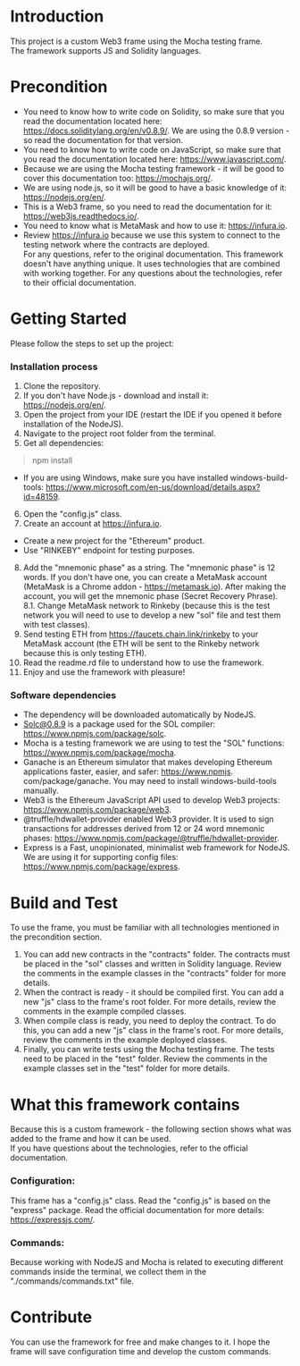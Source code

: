 # Introduction 
This project is a custom Web3 frame using the Mocha testing frame.  
The framework supports JS and Solidity languages.  

# Precondition
* You need to know how to write code on Solidity, so make sure that you read the documentation located here: https://docs.soliditylang.org/en/v0.8.9/. We are using the 0.8.9 version - so read the documentation for that version.  
* You need to know how to write code on JavaScript, so make sure that you read the documentation located here: https://www.javascript.com/.  
* Because we are using the Mocha testing framework - it will be good to cover this documentation too: https://mochajs.org/.  
* We are using node.js, so it will be good to have a basic knowledge of it: https://nodejs.org/en/.  
* This is a Web3 frame, so you need to read the documentation for it: https://web3js.readthedocs.io/.  
* You need to know what is MetaMask and how to use it: https://infura.io.  
* Review https://infura.io because we use this system to connect to the testing network where the contracts are deployed.  
For any questions, refer to the original documentation. This framework doesn't have anything unique. It uses technologies that are combined with working together. For any questions about the technologies, refer to their official documentation.  

# Getting Started
Please follow the steps to set up the project:  
### Installation process
1. Clone the repository.  
2. If you don't have Node.js - download and install it: https://nodejs.org/en/.  
3. Open the project from your IDE (restart the IDE if you opened it before installation of the NodeJS).  
4. Navigate to the project root folder from the terminal.  
5. Get all dependencies:  

> npm install  

* If you are using Windows, make sure you have installed windows-build-tools: https://www.microsoft.com/en-us/download/details.aspx?id=48159. 
6. Open the "config.js" class.  
7. Create an account at https://infura.io.  
* Create a new project for the "Ethereum" product.  
* Use "RINKEBY" endpoint for testing purposes.  
8. Add the "mnemonic phase" as a string. The "mnemonic phase" is 12 words. If you don't have one, you can create a MetaMask account (MetaMask is a Chrome addon - https://metamask.io). After making the account, you will get the mnemonic phase (Secret Recovery Phrase).  
   8.1. Change MetaMask network to Rinkeby (because this is the test network you will need to use to develop a new "sol" file and test them with test classes).  
9. Send testing ETH from https://faucets.chain.link/rinkeby to your MetaMask account (the ETH will be sent to the Rinkeby network because this is only testing ETH).  
10. Read the readme.rd file to understand how to use the framework.  
11. Enjoy and use the framework with pleasure!  

### Software dependencies
* The dependency will be downloaded automatically by NodeJS.  
* Solc@0.8.9 is a package used for the SOL compiler: https://www.npmjs.com/package/solc.  
* Mocha is a testing framework we are using to test the "SOL" functions: https://www.npmjs.com/package/mocha.  
* Ganache is an Ethereum simulator that makes developing Ethereum applications faster, easier, and safer: https://www.npmjs. com/package/ganache. You may need to install windows-build-tools manually.  
* Web3 is the Ethereum JavaScript API used to develop Web3 projects: https://www.npmjs.com/package/web3.  
* @truffle/hdwallet-provider enabled Web3 provider. It is used to sign transactions for addresses derived from 12 or 24 word mnemonic phases: https://www.npmjs.com/package/@truffle/hdwallet-provider.  
* Express is a Fast, unopinionated, minimalist web framework for NodeJS. We are using it for supporting config files: https://www.npmjs.com/package/express.  

# Build and Test
To use the frame, you must be familiar with all technologies mentioned in the precondition section.  
1. You can add new contracts in the "contracts" folder. The contracts must be placed in the "sol" classes and written in Solidity language. Review the comments in the example classes in the "contracts" folder for more details.  
2. When the contract is ready - it should be compiled first. You can add a new "js" class to the frame's root folder. For more details, review the comments in the example compiled classes.  
3. When compile class is ready, you need to deploy the contract. To do this, you can add a new "js" class in the frame's root. For more details, review the comments in the example deployed classes.  
4. Finally, you can write tests using the Mocha testing frame. The tests need to be placed in the "test" folder. Review the comments in the example classes set in the "test" folder for more details.  

# What this framework contains
Because this is a custom framework - the following section shows what was added to the frame and how it can be used.  
If you have questions about the technologies, refer to the official documentation.  

### Configuration:
This frame has a "config.js" class. Read the "config.js" is based on the "express" package. Read the official documentation for more details: https://expressjs.com/.  

### Commands:
Because working with NodeJS and Mocha is related to executing different commands inside the terminal, we collect them in the "./commands/commands.txt" file.  

# Contribute
You can use the framework for free and make changes to it. I hope the frame will save configuration time and develop the custom commands.
